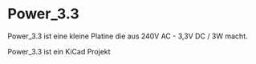 # Power_3.3

Power_3.3 ist eine kleine Platine die aus 
240V AC - 3,3V DC / 3W 
macht.

Power_3.3 ist ein KiCad Projekt
